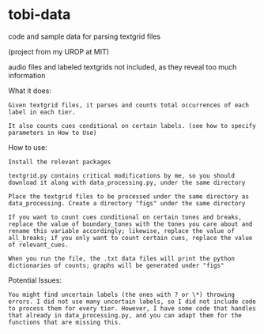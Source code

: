 # tobi-data
code and sample data for parsing textgrid files

(project from my UROP at MIT)

audio files and labeled textgrids not included, as they reveal too much information



What it does:

	Given textgrid files, it parses and counts total occurrences of each label in each tier.

	It also counts cues conditional on certain labels. (see how to specify parameters in How to Use)



How to use:

	Install the relevant packages

	textgrid.py contains critical modifications by me, so you should download it along with data_processing.py, under the same directory

	Place the textgrid files to be processed under the same directory as data_processing. Create a directory "figs" under the same directory

	If you want to count cues conditional on certain tones and breaks, replace the value of boundary_tones with the tones you care about and rename this variable accordingly; likewise, replace the value of all_breaks; if you only want to count certain cues, replace the value of relevant_cues.

	When you run the file, the .txt data files will print the python dictionaries of counts; graphs will be generated under "figs"



Potential Issues:

	You might find uncertain labels (the ones with ? or \*) throwing errors. I did not use many uncertain labels, so I did not include code to process them for every tier. However, I have some code that handles that already in data_processing.py, and you can adapt them for the functions that are missing this. 

